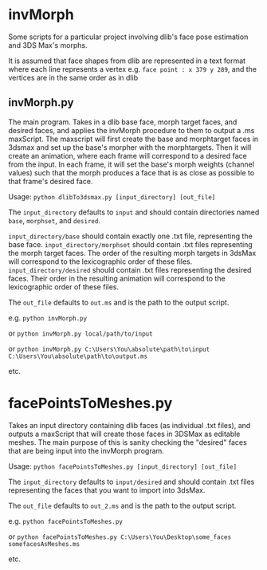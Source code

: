 # invMorph

Some scripts for a particular project involving dlib's face pose estimation and 3DS Max's morphs.

It is assumed that face shapes from dlib are represented in a text format where each line represents a vertex e.g. `face point : x 379 y 289`, and the vertices are in the same order as in dlib

## invMorph.py

The main program. Takes in a dlib base face, morph target faces, and desired faces, and applies the invMorph procedure to them to output a .ms maxScript.
The maxscript will first create the base and morphtarget faces in 3dsmax and set up the base's morpher with the morphtargets. Then it will create an animation, where each frame will correspond to a desired face from the input.
In each frame, it will set the base's morph weights (channel values) such that the morph produces a face that is as close as possible to that frame's desired face.

Usage: `python dlibTo3dsmax.py [input_directory] [out_file]`

The `input_directory` defaults to `input` and should contain directories named `base`, `morphset`, and `desired`. 

`input_directory/base` should contain exactly one .txt file, representing the base face.
`input_directory/morphset` should contain .txt files representing the morph target faces. The order of the resulting morph targets in 3dsMax will correspond to the lexicographic order of these files.
`input_directory/desired` should contain .txt files representing the desired faces. Their order in the resulting animation will correspond to the lexicographic order of these files.

The `out_file` defaults to `out.ms` and is the path to the output script.

e.g. `python invMorph.py`

or   `python invMorph.py local/path/to/input`

or   `python invMorph.py C:\Users\You\absolute\path\to\input C:\Users\You\absolute\path\to\output.ms` 

etc.

# facePointsToMeshes.py

Takes an input directory containing dlib faces (as individual .txt files), and outputs a maxScript that will create those faces in 3DSMax as editable meshes. The main purpose of this is sanity checking the "desired" faces that are being input into the invMorph program.

Usage: `python facePointsToMeshes.py [input_directory] [out_file]`

The `input_directory` defaults to `input/desired` and should contain .txt files representing the faces that you want to import into 3dsMax.

The `out_file` defaults to `out_2.ms` and is the path to the output script.

e.g. `python facePointsToMeshes.py`

or   `python facePointsToMeshes.py C:\Users\You\Desktop\some_faces somefacesAsMeshes.ms`

etc.
